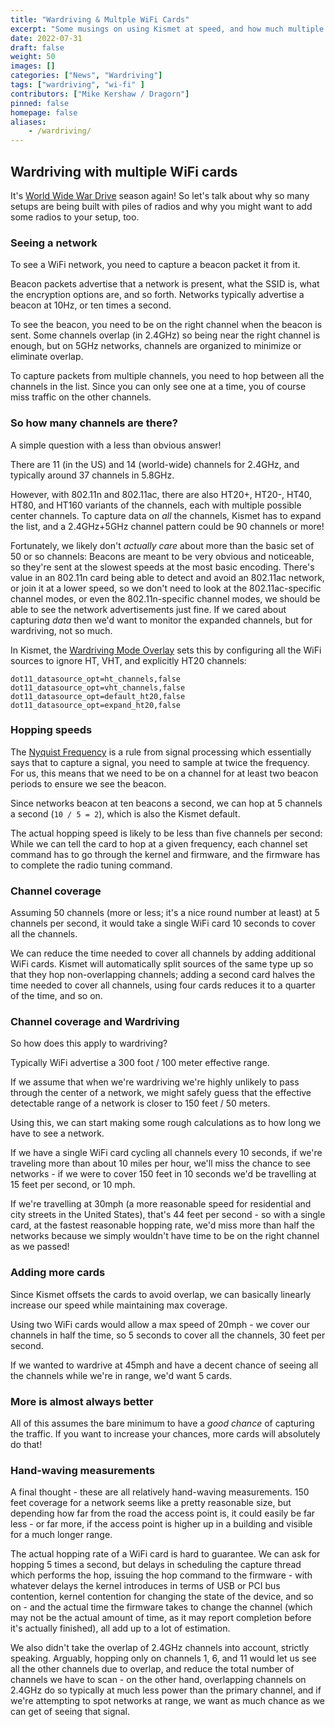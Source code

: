 ```yaml
---
title: "Wardriving & Multple WiFi Cards"
excerpt: "Some musings on using Kismet at speed, and how much multiple capture cards can help."
date: 2022-07-31
draft: false
weight: 50
images: []
categories: ["News", "Wardriving"]
tags: ["wardriving", "wi-fi" ]
contributors: ["Mike Kershaw / Dragorn"]
pinned: false
homepage: false
aliases: 
    - /wardriving/
---
```


## Wardriving with multiple WiFi cards

It's [World Wide War Drive](https://wigle.net/wwwdintro/DC30) season again!  So let's talk about why so many setups are being built with piles of radios and why you might want to add some radios to your setup, too.

### Seeing a network

To see a WiFi network, you need to capture a beacon packet it from it.

Beacon packets advertise that a network is present, what the SSID is, what the encryption options are, and so forth.  Networks typically advertise a beacon at 10Hz, or ten times a second.

To see the beacon, you need to be on the right channel when the beacon is sent.  Some channels overlap (in 2.4GHz) so being near the right channel is enough, but on 5GHz networks, channels are organized to minimize or eliminate overlap.

To capture packets from multiple channels, you need to hop between all the channels in the list.  Since you can only see one at a time, you of course miss traffic on the other channels.

### So how many channels are there?

A simple question with a less than obvious answer!

There are 11 (in the US) and 14 (world-wide) channels for 2.4GHz, and typically around 37 channels in 5.8GHz.

However, with 802.11n and 802.11ac, there are also HT20+, HT20-, HT40, HT80, and HT160 variants of the channels, each with multiple possible center channels.  To capture data on *all* the channels, Kismet has to expand the list, and a 2.4GHz+5GHz channel pattern could be 90 channels or more!

Fortunately, we likely don't *actually care* about more than the basic set of 50 or so channels:  Beacons are meant to be very obvious and noticeable, so they're sent at the slowest speeds at the most basic encoding.  There's value in an 802.11n card being able to detect and avoid an 802.11ac network, or join it at a lower speed, so we don't need to look at the 802.11ac-specific channel modes, or even the 802.11n-specific channel modes, we should be able to see the network advertisements just fine.  If we cared about capturing *data* then we'd want to monitor the expanded channels, but for wardriving, not so much.

In Kismet, the [Wardriving Mode Overlay](https://www.kismetwireless.net/docs/readme/wardriving/) sets this by configuring all the WiFi sources to ignore HT, VHT, and explicitly HT20 channels:

```
dot11_datasource_opt=ht_channels,false
dot11_datasource_opt=vht_channels,false
dot11_datasource_opt=default_ht20,false
dot11_datasource_opt=expand_ht20,false
```

### Hopping speeds

The [Nyquist Frequency](https://en.wikipedia.org/wiki/Nyquist_frequency) is a rule from signal processing which essentially says that to capture a signal, you need to sample at twice the frequency.  For us, this means that we need to be on a channel for at least two beacon periods to ensure we see the beacon.

Since networks beacon at ten beacons a second, we can hop at 5 channels a second (`10 / 5 = 2`), which is also the Kismet default.

The actual hopping speed is likely to be less than five channels per second: While we can tell the card to hop at a given frequency, each channel set command has to go through the kernel and firmware, and the firmware has to complete the radio tuning command.

### Channel coverage

Assuming 50 channels (more or less; it's a nice round number at least) at 5 channels per second, it would take a single WiFi card 10 seconds to cover all the channels.

We can reduce the time needed to cover all channels by adding additional WiFi cards.  Kismet will automatically split sources of the same type up so that they hop non-overlapping channels; adding a second card halves the time needed to cover all channels, using four cards reduces it to a quarter of the time, and so on.

### Channel coverage and Wardriving

So how does this apply to wardriving?

Typically WiFi advertise a 300 foot / 100 meter effective range.

If we assume that when we're wardriving we're highly unlikely to pass through the center of a network, we might safely guess that the effective detectable range of a network is closer to 150 feet / 50 meters.

Using this, we can start making some rough calculations as to how long we have to see a network.

If we have a single WiFi card cycling all channels every 10 seconds, if we're traveling more than about 10 miles per hour, we'll miss the chance to see networks - if we were to cover 150 feet in 10 seconds we'd be travelling at 15 feet per second, or 10 mph.

If we're travelling at 30mph (a more reasonable speed for residential and city streets in the United States), that's 44 feet per second - so with a single card, at the fastest reasonable hopping rate, we'd miss more than half the networks because we simply wouldn't have time to be on the right channel as we passed!

### Adding more cards

Since Kismet offsets the cards to avoid overlap, we can basically linearly increase our speed while maintaining max coverage.

Using two WiFi cards would allow a max speed of 20mph - we cover our channels in half the time, so 5 seconds to cover all the channels, 30 feet per second.

If we wanted to wardrive at 45mph and have a decent chance of seeing all the channels while we're in range, we'd want 5 cards.

### More is almost always better

All of this assumes the bare minimum to have a *good chance* of capturing the traffic.  If you want to increase your chances, more cards will absolutely do that!

### Hand-waving measurements

A final thought - these are all relatively hand-waving measurements.  150 feet coverage for a network seems like a pretty reasonable size, but depending how far from the road the access point is, it could easily be far less - or far more, if the access point is higher up in a building and visible for a much longer range.

The actual hopping rate of a WiFi card is hard to guarantee.  We can ask for hopping 5 times a second, but delays in scheduling the capture thread which performs the hop, issuing the hop command to the firmware - with whatever delays the kernel introduces in terms of USB or PCI bus contention, kernel contention for changing the state of the device, and so on - and the actual time the firmware takes to change the channel (which may not be the actual amount of time, as it may report completion before it's actually finished), all add up to a lot of estimation.

We also didn't take the overlap of 2.4GHz channels into account, strictly speaking.  Arguably, hopping only on channels 1, 6, and 11 would let us see all the other channels due to overlap, and reduce the total number of channels we have to scan - on the other hand, overlapping channels on 2.4GHz do so typically at much less power than the primary channel, and if we're attempting to spot networks at range, we want as much chance as we can get of seeing that signal.
